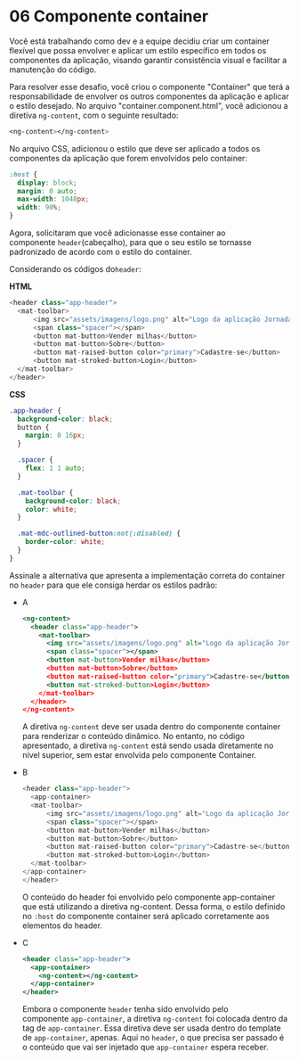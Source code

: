 # 06 Componente container

Você está trabalhando como dev e a equipe decidiu criar um container flexível que possa envolver e aplicar um estilo específico em todos os componentes da aplicação, visando garantir consistência visual e facilitar a manutenção do código.

Para resolver esse desafio, você criou o componente "Container" que terá a responsabilidade de envolver os outros componentes da aplicação e aplicar o estilo desejado. No arquivo "container.component.html", você adicionou a diretiva `ng-content`, com o seguinte resultado:

```css
<ng-content></ng-content>
```

No arquivo CSS, adicionou o estilo que deve ser aplicado a todos os componentes da aplicação que forem envolvidos pelo container:

```css
:host {
  display: block;
  margin: 0 auto;
  max-width: 1048px;
  width: 90%;
}
```

Agora, solicitaram que você adicionasse esse container ao componente `header`(cabeçalho), para que o seu estilo se tornasse padronizado de acordo com o estilo do container.

Considerando os códigos do`header`:

**HTML**

```javascript
<header class="app-header">
  <mat-toolbar>
      <img src="assets/imagens/logo.png" alt="Logo da aplicação Jornada">
      <span class="spacer"></span>
      <button mat-button>Vender milhas</button>
      <button mat-button>Sobre</button>
      <button mat-raised-button color="primary">Cadastre-se</button>
      <button mat-stroked-button>Login</button>
  </mat-toolbar>
</header>
```

**CSS**

```css
.app-header {
  background-color: black;
  button {
    margin: 0 16px;
  }

  .spacer {
    flex: 1 1 auto;
  }

  .mat-toolbar {
    background-color: black;
    color: white;
  }

  .mat-mdc-outlined-button:not(:disabled) {
    border-color: white;
  }
}
```

Assinale a alternativa que apresenta a implementação correta do container no `header` para que ele consiga herdar os estilos padrão:

- A
    
    ```xml
    <ng-content>
      <header class="app-header">
        <mat-toolbar>
          <img src="assets/imagens/logo.png" alt="Logo da aplicação Jornada">
          <span class="spacer"></span>
          <button mat-button>Vender milhas</button>
          <button mat-button>Sobre</button>
          <button mat-raised-button color="primary">Cadastre-se</button>
          <button mat-stroked-button>Login</button>
        </mat-toolbar>
      </header>
    </ng-content>
    ```
    
    A diretiva `ng-content` deve ser usada dentro do componente container para renderizar o conteúdo dinâmico. No entanto, no código apresentado, a diretiva `ng-content` está sendo usada diretamente no nível superior, sem estar envolvida pelo componente Container.
    
- B
    
    ```javascript
    <header class="app-header">
      <app-container>
      <mat-toolbar>
          <img src="assets/imagens/logo.png" alt="Logo da aplicação Jornada">
          <span class="spacer"></span>
          <button mat-button>Vender milhas</button>
          <button mat-button>Sobre</button>
          <button mat-raised-button color="primary">Cadastre-se</button>
          <button mat-stroked-button>Login</button>
      </mat-toolbar>
    </app-container>
    </header>
    ```
    
    O conteúdo do header foi envolvido pelo componente app-container que está utilizando a diretiva ng-content. Dessa forma, o estilo definido no `:host` do componente container será aplicado corretamente aos elementos do header.
    
- C
    
    ```xml
    <header class="app-header">
      <app-container>
        <ng-content></ng-content>
      </app-container>
    </header>
    ```
    
    Embora o componente `header` tenha sido envolvido pelo componente `app-container`, a diretiva `ng-content` foi colocada dentro da tag de `app-container`. Essa diretiva deve ser usada dentro do template de `app-container`, apenas. Aqui no `header`, o que precisa ser passado é o conteúdo que vai ser injetado que `app-container` espera receber.